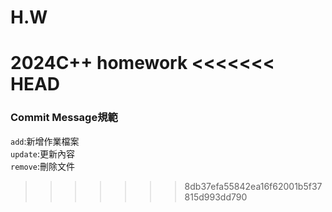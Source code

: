 # H.W
2024C++ homework
<<<<<<< HEAD
=======
### Commit Message規範  
`add`:新增作業檔案  
`update`:更新內容  
`remove`:刪除文件
>>>>>>> 8db37efa55842ea16f62001b5f37815d993dd790
